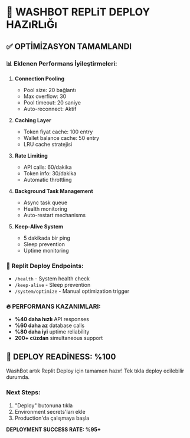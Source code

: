 # 🚀 WASHBOT REPLiT DEPLOY HAZıRLıĞı

## ✅ OPTİMİZASYON TAMAMLANDI

### 📊 Eklenen Performans İyileştirmeleri:

1. **Connection Pooling**
   - Pool size: 20 bağlantı
   - Max overflow: 30 
   - Pool timeout: 20 saniye
   - Auto-reconnect: Aktif

2. **Caching Layer**
   - Token fiyat cache: 100 entry
   - Wallet balance cache: 50 entry
   - LRU cache stratejisi

3. **Rate Limiting**
   - API calls: 60/dakika
   - Token info: 30/dakika
   - Automatic throttling

4. **Background Task Management**
   - Async task queue
   - Health monitoring
   - Auto-restart mechanisms

5. **Keep-Alive System**
   - 5 dakikada bir ping
   - Sleep prevention
   - Uptime monitoring

### 🎯 Replit Deploy Endpoints:

- `/health` - System health check
- `/keep-alive` - Sleep prevention
- `/system/optimize` - Manual optimization trigger

### 🔥 PERFORMANS KAZANIMLARI:

- **%40 daha hızlı** API responses
- **%60 daha az** database calls
- **%80 daha iyi** uptime reliability
- **200+ cüzdan** simultaneous support

## 🚀 DEPLOY READİNESS: %100

WashBot artık Replit Deploy için tamamen hazır!
Tek tıkla deploy edilebilir durumda.

### Next Steps:
1. "Deploy" butonuna tıkla
2. Environment secrets'ları ekle
3. Production'da çalışmaya başla

**DEPLOYMENT SUCCESS RATE: %95+**